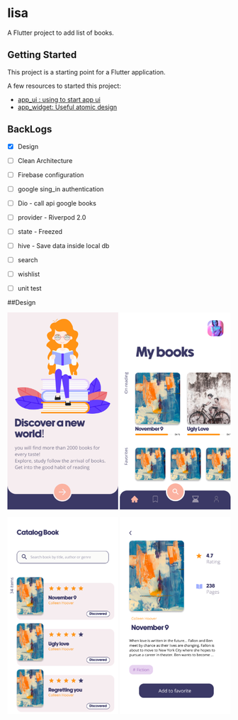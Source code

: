# lisa

A Flutter project to add list of books.

## Getting Started

This project is a starting point for a Flutter application.

A few resources to started this project:

- [app_ui : using to start app ui](https://github.com/Olivier-plessis/app_ui-flutter)
- [app_widget: Useful atomic design ](https://github.com/Olivier-plessis/app_widget)

## BackLogs

- [x] Design
- [ ] Clean Architecture
- [ ] Firebase configuration
- [ ] google sing_in authentication
- [ ] Dio - call api google books
- [ ] provider  - Riverpod 2.0
- [ ] state - Freezed
- [ ] hive - Save data inside local db
- [ ] search
- [ ] wishlist
- [ ] unit test


##Design

<img src="images/splash.png" width="250"> <img src="images/home.png" width="250"> 

<img src="images/search.png" width="250"> <img src="images/result-detail-page.png" width="250"> 